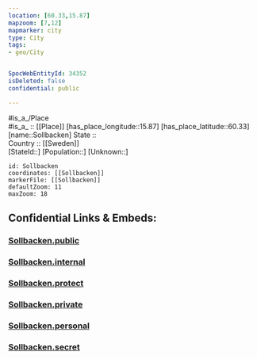 ```yaml
---
location: [60.33,15.87] 
mapzoom: [7,12] 
mapmarker: city 
type: City
tags:
- geo/City


SpocWebEntityId: 34352
isDeleted: false
confidential: public

---
```

#is_a_/Place  
#is_a_ :: [[Place]] 
[has_place_longitude::15.87] 
[has_place_latitude::60.33] 
[name::Sollbacken] 
State ::  
Country :: [[Sweden]]  
[StateId::] 
[Population::] 
[Unknown::] 


```leaflet
id: Sollbacken
coordinates: [[Sollbacken]] 
markerFile: [[Sollbacken]] 
defaultZoom: 11 
maxZoom: 18
```


## Confidential Links & Embeds: 

### [Sollbacken.public](/_public/\Earth\Continent\Europe\Europe~North\Sweden\Provinces~Sweden\Dalarna\CitySollbacken.public.md) 

### [Sollbacken.internal](/_internal/\Earth\Continent\Europe\Europe~North\Sweden\Provinces~Sweden\Dalarna\CitySollbacken.internal.md) 

### [Sollbacken.protect](/_protect/\Earth\Continent\Europe\Europe~North\Sweden\Provinces~Sweden\Dalarna\CitySollbacken.protect.md) 

### [Sollbacken.private](/_private/\Earth\Continent\Europe\Europe~North\Sweden\Provinces~Sweden\Dalarna\CitySollbacken.private.md) 

### [Sollbacken.personal](/_personal/\Earth\Continent\Europe\Europe~North\Sweden\Provinces~Sweden\Dalarna\CitySollbacken.personal.md) 

### [Sollbacken.secret](/_secret/\Earth\Continent\Europe\Europe~North\Sweden\Provinces~Sweden\Dalarna\CitySollbacken.secret.md)

